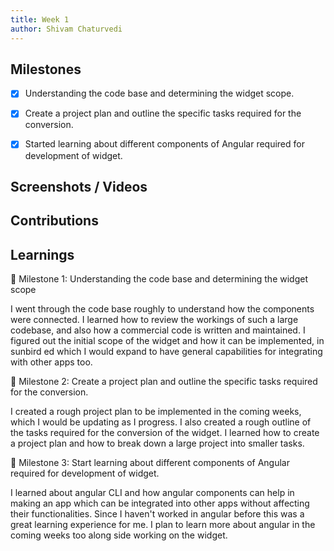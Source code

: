 ```yaml
---
title: Week 1
author: Shivam Chaturvedi 
---
```


## Milestones
- [x] Understanding the code base and determining the widget scope.
- [x] Create a project plan and outline the specific tasks required for the conversion.
- [x] Started learning about different components of Angular required for development of widget.


## Screenshots / Videos 

## Contributions

## Learnings

🎯 Milestone 1: Understanding the code base and determining the widget scope

I went through the code base roughly to understand how the components were connected. I learned how to review the workings of such a large codebase, and also how a commercial code is written and maintained. I figured out the initial scope of the widget and how it can be implemented, in sunbird ed which I would expand to have general capabilities for integrating with other apps too.


🎯 Milestone 2: Create a project plan and outline the specific tasks required for the conversion. 

I created a rough project plan to be implemented in the coming weeks, which I would be updating as I progress. I also created a rough outline of the tasks required for the conversion of the widget. I learned how to create a project plan and how to break down a large project into smaller tasks.


🎯 Milestone 3: Start learning about different components of Angular required for development of widget.

I learned about angular CLI and how angular components can help in making an app which can be integrated into other apps without affecting their functionalities. Since I haven't worked in angular before this was a great learning experience for me. I plan to learn more about angular in the coming weeks too along side working on the widget.

